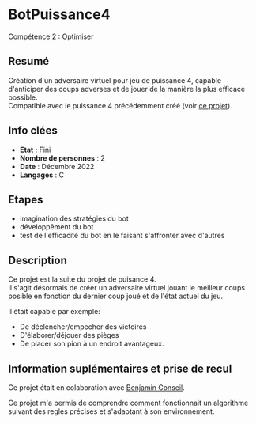 # BotPuissance4

Compétence 2 : Optimiser

## Resumé

Création d'un adversaire virtuel pour jeu de puissance 4, capable d'anticiper des coups adverses et de jouer de la manière la plus efficace possible.  
Compatible avec le puissance 4 précédemment créé (voir [ce projet](https://github.com/yoannGautier/projetsSAE/tree/main/SAE1.01_Puissance4)). 

## Info clées

- **Etat** : Fini  
- **Nombre de personnes** : 2  
- **Date** : Décembre 2022  
- **Langages** : C

## Etapes

- imagination des stratégies du bot
- développêment du bot
- test de l'efficacité du bot en le faisant s'affronter avec d'autres

## Description

Ce projet est la suite du projet de puisance 4.  
Il s'agit désormais de créer un adversaire virtuel jouant le meilleur coups posible en fonction du dernier coup joué et de l'état actuel du jeu.  

Il était capable par exemple:  
- De déclencher/empecher des victoires
- D'élaborer/déjouer des pièges
- De placer son pion à un endroit avantageux.

## Information suplémentaires et prise de recul

Ce projet était en colaboration avec [Benjamin Conseil](https://github.com/conseil-benjamin). 

Ce projet m'a permis de comprendre comment fonctionnait un algorithme suivant des regles précises et s'adaptant à son environnement.